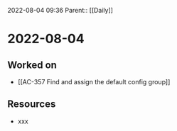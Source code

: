 2022-08-04 09:36
Parent:: [[Daily]] 

# 2022-08-04

## Worked on

- [[AC-357 Find and assign the default config group]]

## Resources

- xxx
